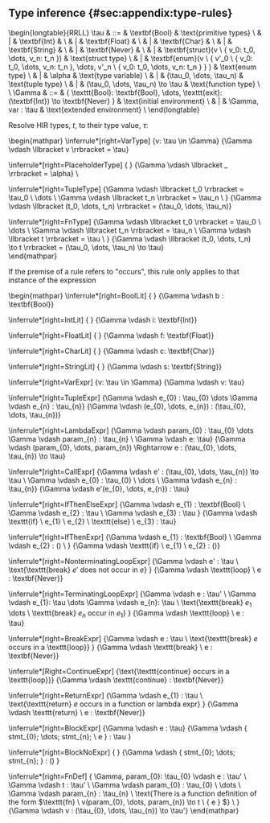 ## Type inference {#sec:appendix:type-rules}
\begin{longtable}{RRLL}
\tau & ::= & \textbf{Bool}                      & \text{primitive types} \\
     &   | & \textbf{Int}                       &                        \\
     &   | & \textbf{Float}                     &                        \\
     &   | & \textbf{Char}                      &                        \\
     &   | & \textbf{String}                    &                        \\
     &   | & \textbf{Never}                     &                        \\
     &   | & \textbf{struct}(v \ \{ v_0: t_0, \dots, v_n: t_n \})  & \text{struct type}     \\
     &   | & \textbf{enum}(v \ \{ v'_0 \ \{ v_0: t_0, \dots, v_n: t_n \}, \dots, v'_n \ \{ v_0: t_0, \dots, v_n: t_n \} \} ) &
     \text{enum type}       \\
     &   | & \alpha                             & \text{type variable}   \\
     &   | & (\tau_0, \dots, \tau_n)            & \text{tuple type}      \\
     &   | & (\tau_0, \dots, \tau_n) \to \tau   & \text{function type}   \\
\\
\Gamma & ::= & \{
\texttt{Bool}: \textbf{Bool}, \dots, \texttt{exit}: (\textbf{Int}) \to \textbf{Never}
\}            & \text{initial environment}    \\
       &   | & \Gamma, var : \tau   & \text{extended environment} \\
\end{longtable}

Resolve HIR types, $t$, to their type value, $\tau$:

\begin{mathpar}
\inferrule*[right=VarType]
{v: \tau \in \Gamma}
{\Gamma \vdash \llbracket v \rrbracket = \tau} 

\inferrule*[right=PlaceholderType]
{ }
{\Gamma \vdash \llbracket \_ \rrbracket = \alpha} 
\

\inferrule*[right=TupleType]
{\Gamma \vdash \llbracket t_0 \rrbracket = \tau_0  \\
\dots  \\
\Gamma \vdash \llbracket t_n \rrbracket = \tau_n \\
}
{\Gamma \vdash \llbracket (t_0, \dots, t_n) \rrbracket = (\tau_0, \dots, \tau_n)} 

\inferrule*[right=FnType]
{\Gamma \vdash \llbracket t_0 \rrbracket = \tau_0  \\
\dots  \\
\Gamma \vdash \llbracket t_n \rrbracket = \tau_n \\
\Gamma \vdash \llbracket t \rrbracket = \tau \\
}
{\Gamma \vdash \llbracket (t_0, \dots, t_n) \to t \rrbracket = (\tau_0, \dots,
\tau_n) \to \tau} 
\
\end{mathpar}

If the premise of a rule refers to "occurs", this rule only applies to that
instance of the expression

\begin{mathpar}
\inferrule*[right=BoolLit]
{ }
{\Gamma \vdash b : \textbf{Bool}} 

\inferrule*[right=IntLit]
{ }
{\Gamma \vdash i: \textbf{Int}} 

\inferrule*[right=FloatLit]
{ }
{\Gamma \vdash f: \textbf{Float}} 

\inferrule*[right=CharLit]
{ }
{\Gamma \vdash c: \textbf{Char}} 

\inferrule*[right=StringLit]
{ }
{\Gamma \vdash s: \textbf{String}} 

\inferrule*[right=VarExpr]
{v: \tau \in \Gamma}
{\Gamma \vdash v: \tau} 

\inferrule*[right=TupleExpr]
{\Gamma \vdash e_{0} : \tau_{0} \dots \Gamma \vdash e_{n} : \tau_{n}}
{\Gamma \vdash (e_{0}, \dots, e_{n}) : (\tau_{0}, \dots, \tau_{n})}

\inferrule*[right=LambdaExpr] 
{\Gamma \vdash param_{0} : \tau_{0} \dots \Gamma \vdash param_{n} : \tau_{n} \\
 \Gamma \vdash e: \tau}
{\Gamma \vdash (param_{0}, \dots, param_{n}) \Rightarrow e : (\tau_{0}, \dots, \tau_{n}) \to \tau}

\inferrule*[right=CallExpr] 
{\Gamma \vdash e' : (\tau_{0}, \dots, \tau_{n}) \to \tau \\ 
 \Gamma \vdash e_{0} : \tau_{0} \ \dots \ \Gamma \vdash e_{n} : \tau_{n}}
{\Gamma \vdash e'(e_{0}, \dots, e_{n}) : \tau}

\inferrule*[right=IfThenElseExpr] 
{\Gamma \vdash e_{1} : \textbf{Bool} \\ 
 \Gamma \vdash e_{2} : \tau \\
 \Gamma \vdash e_{3} : \tau
}
{\Gamma \vdash \texttt{if} \ e_{1} \ e_{2} \ \texttt{else} \ e_{3} : \tau}

\inferrule*[right=IfThenExpr] 
{\Gamma \vdash e_{1} : \textbf{Bool} \\ 
 \Gamma \vdash e_{2} : () \\
}
{\Gamma \vdash \texttt{if} \ e_{1} \ e_{2} : ()}

\inferrule*[right=NonterminatingLoopExpr] 
{\Gamma \vdash e' : \tau \\
 \text{\texttt{break} $e'$ does not occur in $e$}
}
{\Gamma \vdash \texttt{loop} \ e : \textbf{Never}}

\inferrule*[right=TerminatingLoopExpr] 
{\Gamma \vdash e : \tau' \\
 \Gamma \vdash e_{1}: \tau \dots \Gamma \vdash e_{n}: \tau \\
 \text{\texttt{break} $e_{1}$ \dots \ \texttt{break} $e_{n}$ occur in $e_{1}$}
}
{\Gamma \vdash \texttt{loop} \ e : \tau}

\inferrule*[right=BreakExpr] 
{\Gamma \vdash e : \tau \\
 \text{\texttt{break} $e$ occurs in a \texttt{loop}}
}
{\Gamma \vdash \texttt{break} \ e : \textbf{Never}}

\inferrule*[Right=ContinueExpr] 
{\text{\texttt{continue} occurs in a \texttt{loop}}}
{\Gamma \vdash \texttt{continue} : \textbf{Never}}

\inferrule*[right=ReturnExpr] 
{\Gamma \vdash e_{1} : \tau \\
 \text{\texttt{return} $e$ occurs in a function or lambda expr}
}
{\Gamma \vdash \texttt{return} \ e : \textbf{Never}}

\inferrule*[right=BlockExpr] 
{\Gamma \vdash e : \tau}
{\Gamma \vdash \{ stmt_{0}; \dots; stmt_{n}; \ e \} : \tau }

\inferrule*[right=BlockNoExpr] 
{ }
{\Gamma \vdash \{ stmt_{0}; \dots; stmt_{n}; \} : () }

\inferrule*[right=FnDef] 
{
 \Gamma, param_{0}: \tau_{0} \vdash e : \tau' \\
 \Gamma \vdash t : \tau' \\
 \Gamma \vdash param_{0} : \tau_{0} \ \dots \ \Gamma \vdash param_{n} : \tau_{n} \\
 \text{There is a function definition of the form $\texttt{fn} \ v(param_{0}, \dots,
 param_{n}) \to t \  \{ e \} $} \\
 }
{\Gamma \vdash v : (\tau_{0}, \dots, \tau_{n}) \to \tau'}
\end{mathpar}

